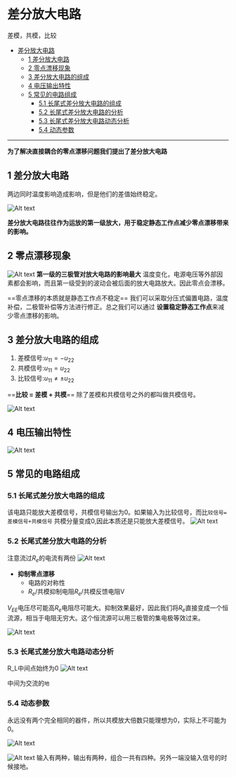 # 差分放大电路

差模，共模，比较  

<!-- @import "[TOC]" {cmd="toc" depthFrom=1 depthTo=6 orderedList=false} -->

<!-- code_chunk_output -->

- [差分放大电路](#差分放大电路)
  - [1 差分放大电路](#1-差分放大电路)
  - [2 零点漂移现象](#2-零点漂移现象)
  - [3 差分放大电路的组成](#3-差分放大电路的组成)
  - [4 电压输出特性](#4-电压输出特性)
  - [5 常见的电路组成](#5-常见的电路组成)
    - [5.1 长尾式差分放大电路的组成](#51-长尾式差分放大电路的组成)
    - [5.2 长尾式差分放大电路的分析](#52-长尾式差分放大电路的分析)
    - [5.3 长尾式差分放大电路动态分析](#53-长尾式差分放大电路动态分析)
    - [5.4 动态参数](#54-动态参数)

<!-- /code_chunk_output -->


---

**为了解决直接耦合的零点漂移问题我们提出了差分放大电路**

## 1 差分放大电路  
两边同时温度影响造成影响，但是他们的差值始终稳定。

![Alt text](image-3.png)

**差分放大电路往往作为运放的第一级放大，用于稳定静态工作点减少零点漂移带来的影响。**

## 2 零点漂移现象

![Alt text](image-4.png)
**第一级的三极管对放大电路的影响最大**
温度变化，电源电压等外部因素都会影响，而且第一级受到的波动会被后面的放大电路放大。因此零点会漂移。

==零点漂移的本质就是静态工作点不稳定==
我们可以采取分压式偏置电路，温度补偿，二极管补偿等方法进行修正。总之我们可以通过 **设置稳定静态工作点**来减少零点漂移的影响。

## 3 差分放大电路的组成

1. 差模信号:$u_{11} = - u_{22}$
2. 共模信号:$u_{11}  = u_{22}$
3. 比较信号:$u_{11} \neq \pm u_{22}$

==**比较 = 差模 + 共模**==
除了差模和共模信号之外的都叫做共模信号。

![Alt text](image-5.png)

## 4 电压输出特性

![Alt text](image-9.png)


## 5 常见的电路组成  


### 5.1 长尾式差分放大电路的组成

该电路只能放大差模信号，共模信号输出为0。如果输入为比较信号，而比`较信号=差模信号+共模信号`  共模分量变成0,因此本质还是只能放大差模信号。
![Alt text](image-10.png)

### 5.2 长尾式差分放大电路的分析  

注意流过$R_e$的电流有两份
![Alt text](image-11.png)

- **抑制零点漂移**
  - 电路的对称性
  - $R_e$/共模抑制电阻$R_e$/共模反馈电阻V

$V_{EE}$电压尽可能高$R_e$电阻尽可能大。抑制效果最好，因此我们将$R_e$直接变成一个恒流源，相当于电阻无穷大。这个恒流源可以用三极管的集电极等效过来。

![Alt text](image-15.png)


### 5.3 长尾式差分放大电路动态分析

R_L中间点始终为0
![Alt text](image-12.png)

中间为交流的`地`  

### 5.4 动态参数

永远没有两个完全相同的器件，所以共模放大倍数只能理想为0，实际上不可能为0。

![Alt text](image-13.png)

![Alt text](image-14.png)
输入有两种，输出有两种，组合一共有四种。另外一端没输入信号的时候接地。
